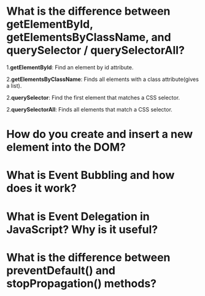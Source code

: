 <h1> What is the difference between getElementById, getElementsByClassName, and querySelector / querySelectorAll? </h1>
<p> 1.<b>getElementById</b>: Find an element by id attribute. </p>
<p> 2.<b>getElementsByClassName</b>: Finds all elements with a class attribute(gives a list). </p>
<p> 2.<b>querySelector</b>: Find the first element that matches a CSS selector. </p>
<p> 2.<b>querySelectorAll</b>: Finds all elements that match a CSS selector. </p>

<h1> How do you create and insert a new element into the DOM? </h1>

<h1> What is Event Bubbling and how does it work? </h1>

<h1> What is Event Delegation in JavaScript? Why is it useful? </h1>

<h1> What is the difference between preventDefault() and stopPropagation() methods? </h1>
